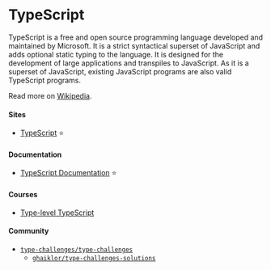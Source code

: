 # TypeScript

TypeScript is a free and open source programming language developed and maintained by Microsoft. It is a strict syntactical superset of JavaScript and adds optional static typing to the language. It is designed for the development of large applications and transpiles to JavaScript. As it is a superset of JavaScript, existing JavaScript programs are also valid TypeScript programs.

Read more on [Wikipedia](https://en.wikipedia.org/wiki/TypeScript).

#### Sites
- [TypeScript](https://www.typescriptlang.org) ⭐

#### Documentation
- [TypeScript Documentation](https://www.typescriptlang.org/docs) ⭐

#### Courses
- [Type-level TypeScript](https://type-level-typescript.com)

#### Community
- [`type-challenges/type-challenges`](https://github.com/type-challenges/type-challenges)
    - [`ghaiklor/type-challenges-solutions`](https://github.com/ghaiklor/type-challenges-solutions)
